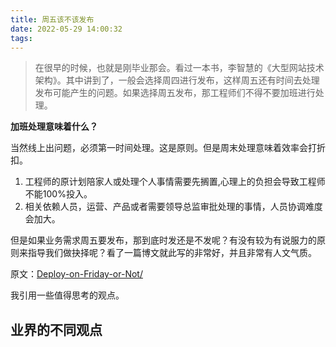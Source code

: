 ```yaml
---
title: 周五该不该发布
date: 2022-05-29 14:00:32
tags:
---
```


>  在很早的时候，也就是刚毕业那会。看过一本书，李智慧的《大型网站技术架构》。其中讲到了，一般会选择周四进行发布，这样周五还有时间去处理发布可能产生的问题。如果选择周五发布，那工程师们不得不要加班进行处理。

**加班处理意味着什么？**

当然线上出问题，必须第一时间处理。这是原则。但是周末处理意味着效率会打折扣。
1. 工程师的原计划陪家人或处理个人事情需要先搁置,心理上的负担会导致工程师不能100%投入。
2. 相关依赖人员，运营、产品或者需要领导总监审批处理的事情，人员协调难度会加大。

但是如果业务需求周五要发布，那到底时发还是不发呢？有没有较为有说服力的原则来指导我们做抉择呢？看了一篇博文就此写的非常好，并且非常有人文气质。

原文：[Deploy-on-Friday-or-Not/](https://rickhw.github.io/2020/10/18/DevOps/Deploy-on-Friday-or-Not/)

我引用一些值得思考的观点。

## 业界的不同观点





